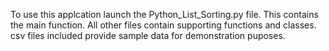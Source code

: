 To use this applcation launch the Python_List_Sorting.py file.
This contains the main function.
All other files contain supporting functions and classes.
csv files included provide sample data for demonstration puposes.